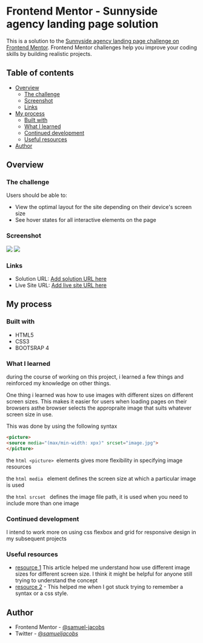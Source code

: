  # Frontend Mentor - Sunnyside agency landing page solution

This is a solution to the [Sunnyside agency landing page challenge on Frontend Mentor](https://www.frontendmentor.io/challenges/sunnyside-agency-landing-page-7yVs3B6ef). Frontend Mentor challenges help you improve your coding skills by building realistic projects.

## Table of contents

- [Overview](#overview)
  - [The challenge](#the-challenge)
  - [Screenshot](#screenshot)
  - [Links](#links)
- [My process](#my-process)
  - [Built with](#built-with)
  - [What I learned](#what-i-learned)
  - [Continued development](#continued-development)
  - [Useful resources](#useful-resources)
- [Author](#author)



## Overview

### The challenge

Users should be able to:

- View the optimal layout for the site depending on their device's screen size
- See hover states for all interactive elements on the page

### Screenshot

![](.images/sunnyside-mobile.png)
![](.images/sunnyside-desktop.png)


### Links

- Solution URL: [Add solution URL here](https://your-solution-url.com)
- Live Site URL: [Add live site URL here](https://your-live-site-url.com)

## My process

### Built with

- HTML5
- CSS3
- BOOTSRAP 4


### What I learned

during the course of working on this project, i learned a few things and reinforced my knowledge on other things.

One thing i learned was how to use images with different sizes on different screen sizes. This makes it easier for users
when loading pages on their browsers asthe browser selects the appropraite image that suits whatever screen size in use.

 This was done by using the following syntax
 ```html 
<picture>
<source media="(max/min-width: xpx)" srcset="image.jpg">
</picture>
```
the ```html <picture> ```elements gives more flexibility in specifying image resources 
 
the ```html media ``` element defines the screen size at which a particular image is used
 
the ```html srcset ``` defines the image file path, it is used when you need to include more than one image 


### Continued development

I intend to work more on using css flexbox and grid for responsive design in my subsequent projects

### Useful resources

- [resource 1](https://https://developer.mozilla.org/en-US/docs/Learn/HTML/Multimedia_and_embedding/Responsive_images)
  This article helped me understand how use different image sizes for different screen size. I think it might be helpful
  for anyone still trying to understand the concept
- [resource 2](https://www.w3schools.com) - This helped me when I got stuck trying to remember a syntax or a css style.



## Author

- Frontend Mentor - [@samuel-jacobs](https://www.frontendmentor.io/profile/samuel-jacobs)
- Twitter - [@_samueljacobs_](https://www.twitter.com/_samueljacobs_)



